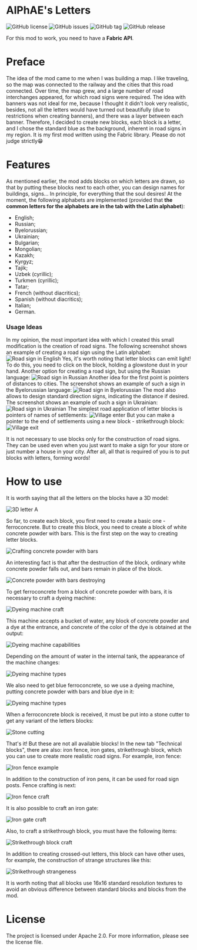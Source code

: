 # AlPhAE's Letters
![GitHub license](https://img.shields.io/github/license/Ortodontalio/alphaes-letters.svg)
![GitHub issues](https://img.shields.io/github/issues/Ortodontalio/alphaes-letters.svg)
![GitHub tag](https://img.shields.io/github/v/tag/Ortodontalio/alphaes-letters.svg)
![GitHub release](https://img.shields.io/github/release/Ortodontalio/alphaes-letters.svg)

For this mod to work, you need to have a **Fabric API**.

# Preface
The idea of the mod came to me when I was building a map. I like traveling, so the map was connected to the railway and the cities that this road connected. Over time, the map grew, and a large number of road interchanges appeared, for which road signs were required. The idea with banners was not ideal for me, because I thought it didn't look very realistic, besides, not all the letters would have turned out beautifully (due to restrictions when creating banners), and there was a layer between each banner. Therefore, I decided to create new blocks, each block is a letter, and I chose the standard blue as the background, inherent in road signs in my region. It is my first mod written using the Fabric library. Please do not judge strictly😁

# Features
As mentioned earlier, the mod adds blocks on which letters are drawn, so that by putting these blocks next to each other, you can design names for buildings, signs... In principle, for everything that the soul desires! At the moment, the following alphabets are implemented (provided that **the common letters for the alphabets are in the tab with the Latin alphabet**):
- English;
- Russian;
- Byelorussian;
- Ukrainian;
- Bulgarian;
- Mongolian;
- Kazakh;
- Kyrgyz;
- Tajik;
- Uzbek (cyrillic);
- Turkmen (cyrillic);
- Tatar;
- French (without diacritics);
- Spanish (without diacritics);
- Italian;
- German.
### Usage Ideas
In my opinion, the most important idea with which I created this small modification is the creation of road signs. 
The following screenshot shows an example of creating a road sign using the Latin alphabet:
![Road sign in English](src/main/resources/readme/english_sign.png)
Yes, it's worth noting that letter blocks can emit light! To do this, you need to click on the block, holding a 
glowstone dust in your hand. Another option for creating a road sign, but using the Russian language:
![Road sign in Russian](src/main/resources/readme/russian_sign.png)
Another idea for the first point is pointers of distances to cities. The screenshot shows an example of such a sign in 
the Byelorussian language:
![Road sign in Byelorussian](src/main/resources/readme/byelorussian_sign.png)
The mod also allows to design standard direction signs, indicating the distance if desired. The screenshot shows an 
example of such a sign in Ukrainian:
![Road sign in Ukrainian](src/main/resources/readme/ukrainian_sign.png)
The simplest road application of letter blocks is pointers of names of settlements:
![Village enter](src/main/resources/readme/city_enter.png)
But you can make a pointer to the end of settlements using a new block - strikethrough block:
![Village exit](src/main/resources/readme/city_exit.png)

It is not necessary to use blocks only for the construction of road signs. They can be used even when you just want to 
make a sign for your store or just number a house in your city. After all, all that is required of you is to put blocks 
with letters, forming words!
# How to use
It is worth saying that all the letters on the blocks have a 3D model:

![3D letter A](src/main/resources/readme/3d_letters.png)

So far, to create each block, you first need to create a basic one - ferroconcrete. But to create this block, you need
to create a block of white concrete powder with bars. This is the first step on the way to creating letter blocks.

![Crafting concrete powder with bars](src/main/resources/readme/powder_craft.png)

An interesting fact is that after the destruction of the block, ordinary white concrete powder falls out, and bars remain 
in place of the block.

![Concrete powder with bars destroying](src/main/resources/readme/powder_destroying.png)

To get ferroconcrete from a block of concrete powder with bars, it is necessary to craft a dyeing machine:

![Dyeing machine craft](src/main/resources/readme/dyeing_machine_craft.png)

This machine accepts a bucket of water, any block of concrete powder and a dye at the entrance, and concrete of the 
color of the dye is obtained at the output:

![Dyeing machine capabilities](src/main/resources/readme/concrete_craft.png)

Depending on the amount of water in the internal tank, the appearance of the machine changes:

![Dyeing machine types](src/main/resources/readme/dyeing_machine_types.png)

We also need to get blue ferroconcrete, so we use a dyeing machine, putting concrete powder with bars and
blue dye in it:

![Dyeing machine types](src/main/resources/readme/letter_powder_craft.png)

When a ferroconcrete block is received, it must be put into a stone cutter to get any variant of the letters blocks:

![Stone cutting](src/main/resources/readme/stonecutter.png)

That's it! But these are not all available blocks! In the new tab "Technical blocks", there are also: iron fence,
iron gates, strikethrough block, which you can use to create more realistic road signs. For example, iron fence:

![Iron fence example](src/main/resources/readme/fence_example.png)

In addition to the construction of iron pens, it can be used for road sign posts. Fence crafting is next:

![Iron fence craft](src/main/resources/readme/fence_craft.png)

It is also possible to craft an iron gate:

![Iron gate craft](src/main/resources/readme/gate_craft.png)

Also, to craft a strikethrough block, you must have the following items:

![Strikethrough block craft](src/main/resources/readme/strike_craft.png)

In addition to creating crossed-out letters, this block can have other uses, for example, the construction of strange
structures like this:

![Strikethrough strangeness](src/main/resources/readme/strange.png)

It is worth noting that all blocks use 16x16 standard resolution textures to avoid an obvious difference between standard blocks and blocks from the mod.
# License
The project is licensed under Apache 2.0. For more information, please see the license file.
